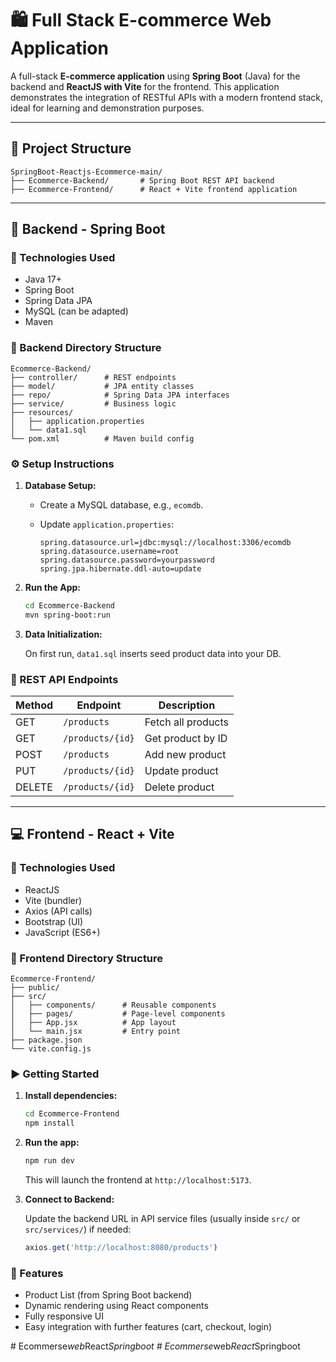 

# 🛍️ Full Stack E-commerce Web Application

A full-stack **E-commerce application** using **Spring Boot** (Java) for the backend and **ReactJS with Vite** for the frontend. This application demonstrates the integration of RESTful APIs with a modern frontend stack, ideal for learning and demonstration purposes.

---

## 📁 Project Structure

```
SpringBoot-Reactjs-Ecommerce-main/
├── Ecommerce-Backend/       # Spring Boot REST API backend
├── Ecommerce-Frontend/      # React + Vite frontend application
```

---

## 🧩 Backend - Spring Boot

### 🔧 Technologies Used

* Java 17+
* Spring Boot
* Spring Data JPA
* MySQL (can be adapted)
* Maven

### 📂 Backend Directory Structure

```
Ecommerce-Backend/
├── controller/      # REST endpoints
├── model/           # JPA entity classes
├── repo/            # Spring Data JPA interfaces
├── service/         # Business logic
├── resources/
│   ├── application.properties
│   └── data1.sql
└── pom.xml          # Maven build config
```

### ⚙️ Setup Instructions

1. **Database Setup:**

   * Create a MySQL database, e.g., `ecomdb`.
   * Update `application.properties`:

     ```properties
     spring.datasource.url=jdbc:mysql://localhost:3306/ecomdb
     spring.datasource.username=root
     spring.datasource.password=yourpassword
     spring.jpa.hibernate.ddl-auto=update
     ```

2. **Run the App:**

   ```bash
   cd Ecommerce-Backend
   mvn spring-boot:run
   ```

3. **Data Initialization:**

   On first run, `data1.sql` inserts seed product data into your DB.

### 📡 REST API Endpoints

| Method | Endpoint         | Description        |
| ------ | ---------------- | ------------------ |
| GET    | `/products`      | Fetch all products |
| GET    | `/products/{id}` | Get product by ID  |
| POST   | `/products`      | Add new product    |
| PUT    | `/products/{id}` | Update product     |
| DELETE | `/products/{id}` | Delete product     |

---

## 💻 Frontend - React + Vite

### 🔧 Technologies Used

* ReactJS
* Vite (bundler)
* Axios (API calls)
* Bootstrap (UI)
* JavaScript (ES6+)

### 📂 Frontend Directory Structure

```
Ecommerce-Frontend/
├── public/
├── src/
│   ├── components/      # Reusable components
│   ├── pages/           # Page-level components
│   ├── App.jsx          # App layout
│   └── main.jsx         # Entry point
├── package.json
└── vite.config.js
```

### ▶️ Getting Started

1. **Install dependencies:**

   ```bash
   cd Ecommerce-Frontend
   npm install
   ```

2. **Run the app:**

   ```bash
   npm run dev
   ```

   This will launch the frontend at `http://localhost:5173`.

3. **Connect to Backend:**

   Update the backend URL in API service files (usually inside `src/` or `src/services/`) if needed:

   ```js
   axios.get('http://localhost:8080/products')
   ```

### 🧩 Features

* Product List (from Spring Boot backend)
* Dynamic rendering using React components
* Fully responsive UI
* Easy integration with further features (cart, checkout, login)

#   E c o m m e r s e _ w e b _ R e a c t _ S p r i n g b o o t  
 #   E c o m m e r s e _ w e b _ R e a c t _ S p r i n g b o o t  
 